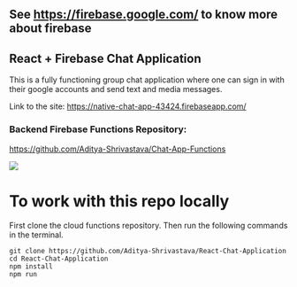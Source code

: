 ## See https://firebase.google.com/ to know more about firebase
## React + Firebase Chat Application
This is a fully functioning group chat application where one can sign in with their google accounts and send text and media messages.

Link to the site: https://native-chat-app-43424.firebaseapp.com/

### Backend Firebase Functions Repository: 
https://github.com/Aditya-Shrivastava/Chat-App-Functions

![](Chat-Application.gif)

# To work with this repo locally
First clone the cloud functions repository.
Then run the following commands in the terminal.
```
git clone https://github.com/Aditya-Shrivastava/React-Chat-Application
cd React-Chat-Application
npm install
npm run
```
